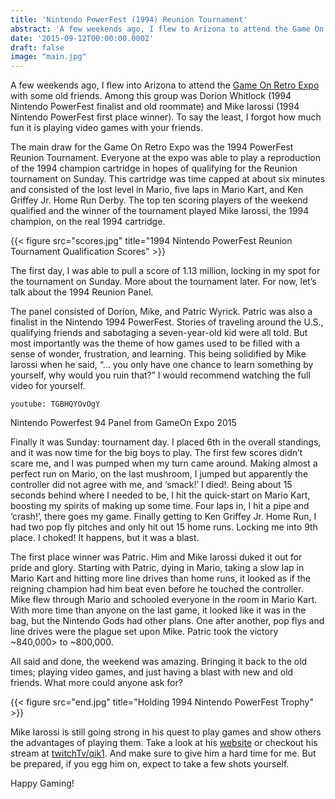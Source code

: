 ```yaml
---
title: 'Nintendo PowerFest (1994) Reunion Tournament'
abstract: 'A few weekends ago, I flew to Arizona to attend the Game On Retro Expo.  I was in the Nintendo PowerFest 1994 Reunion Tournament finals...'
date: '2015-09-12T00:00:00.000Z'
draft: false
image: "main.jpg"
---
```


A few weekends ago, I flew into Arizona to attend the [Game On Retro Expo](https://gameonexpoaz.com/?utm_source=kernelcurry.com&utm_medium=referral&utm_campaign=nintendo-powerfest-1994-reunion-tournament "Game On Retro Expo]") with some old friends.  Among this group was Dorion Whitlock (1994 Nintendo PowerFest finalist and old roommate) and Mike Iarossi (1994 Nintendo PowerFest first place winner).  To say the least, I forgot how much fun it is playing video games with your friends.

The main draw for the Game On Retro Expo was the 1994 PowerFest Reunion Tournament.  Everyone at the expo was able to play a reproduction of the 1994 champion cartridge in hopes of qualifying for the Reunion tournament on Sunday.  This cartridge was time capped at about six minutes and consisted of the lost level in Mario, five laps in Mario Kart, and Ken Griffey Jr. Home Run Derby.  The top ten scoring players of the weekend qualified and the winner of the tournament played Mike Iarossi, the 1994 champion, on the real 1994 cartridge.

{{< figure src="scores.jpg" title="1994 Nintendo PowerFest Reunion Tournament Qualification Scores" >}}

The first day, I was able to pull a score of 1.13 million, locking in my spot for the tournament on Sunday.  More about the tournament later.  For now, let’s talk about the 1994 Reunion Panel.

The panel consisted of Dorion, Mike, and Patric Wyrick.  Patric was also a finalist in the Nintendo 1994 PowerFest.  Stories of traveling around the U.S., qualifying friends and sabotaging a seven-year-old kid were all told.  But most importantly was the theme of how games used to be filled with a sense of wonder, frustration, and learning.  This being solidified by Mike Iarossi when he said, “… you only have one chance to learn something by yourself, why would you ruin that?”  I would recommend watching the full video for yourself.

`youtube: TGBHQYOvOgY` <figcaption>Nintendo Powerfest 94 Panel from GameOn Expo 2015</figcaption>

Finally it was Sunday: tournament day.  I placed 6th in the overall standings, and it was now time for the big boys to play.  The first few scores didn’t scare me, and I was pumped when my turn came around.  Making almost a perfect run on Mario, on the last mushroom, I jumped but apparently the controller did not agree with me, and ‘smack!’ I died!. Being about 15 seconds behind where I needed to be, I hit the quick-start on Mario Kart, boosting my spirits of making up some time.  Four laps in, I hit a pipe and ‘crash!’, there goes my game.  Finally getting to Ken Griffey Jr. Home Run, I had two pop fly pitches and only hit out 15 home runs.  Locking me into 9th place.  I choked! It happens, but it was a blast.

The first place winner was Patric.  Him and Mike Iarossi duked it out for pride and glory.  Starting with Patric, dying in Mario, taking a slow lap in Mario Kart and hitting more line drives than home runs, it looked as if the reigning champion had him beat even before he touched the controller.  Mike flew through Mario and schooled everyone in the room in Mario Kart.  With more time than anyone on the last game, it looked like it was in the bag, but the Nintendo Gods had other plans.  One after another, pop flys and line drives were the plague set upon Mike.  Patric took the victory ~840,000> to ~800,000.

All said and done, the weekend was amazing.  Bringing it back to the old times; playing video games, and just having a blast with new and old friends.  What more could anyone ask for?

{{< figure src="end.jpg" title="Holding 1994 Nintendo PowerFest Trophy" >}}

Mike Iarossi is still going strong in his quest to play games and show others the advantages of playing them.  Take a look at his [website](https://qik1.com/?utm_source=kernelcurry.com&utm_medium=referral&utm_campaign=nintendo-powerfest-1994-reunion-tournament "qik1.com") or checkout his stream at [twitchTv/qik1](https://www.twitch.tv/qik1?utm_source=kernelcurry.com&utm_medium=referral&utm_campaign=nintendo-powerfest-1994-reunion-tournament "twitch.tv - qik1").  And make sure to give him a hard time for me.  But be prepared, if you egg him on, expect to take a few shots yourself.

Happy Gaming!